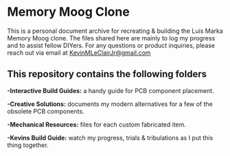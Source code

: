 # Memory Moog Clone
This is a personal document archive for recreating &amp; building the Luis Marka Memory Moog clone.
The files shared here are mainly to log my progress and to assist fellow DIYers. For any questions or product inquiries, please reach out via email at KevinMLeClairJr@gmail.com

## This repository contains the following folders
**-Interactive Build Guides:** a handy guide for PCB component placement.

**-Creative Solutions:** documents my modern alternatives for a few of the obsolete PCB components.

**-Mechanical Resources:** files for each custom fabricated item.

**-Kevins Build Guide:** watch my progress, trials & tribulations as I put this thing together.
